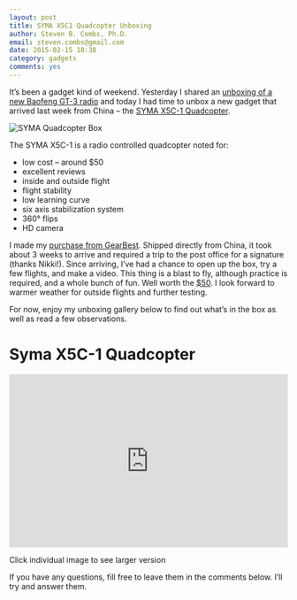 ```yaml
---
layout: post
title: SYMA X5C1 Quadcopter Unboxing
author: Steven B. Combs, Ph.D.
email: steven.combs@gmail.com
date: 2015-02-15 18:38
category: gadgets
comments: yes
---
```


It’s been a gadget kind of weekend. Yesterday I shared an [unboxing of a new Baofeng GT-3 radio](http://www.stevencombs.com/gadgets/2015/02/14/beofeng-gt3-unboxing.html) and today I had time to unbox a new gadget that arrived last week from China – the [SYMA X5C-1 Quadcopter](http://www.gearbest.com/rc-quadcopters/pp_73260.html#vip=15513).

![SYMA Quadcopter Box](https://lh5.googleusercontent.com/aq_R2phMyn6fIZdUmfOjtVU1P1ypfStXyggHyB2b92kv=w1088-h559-no)

The SYMA X5C-1 is a radio controlled quadcopter noted for:

* low cost – around $50
* excellent reviews
* inside and outside flight
* flight stability
* low learning curve
* six axis stabilization system
* 360° flips
* HD camera

I made my [purchase from GearBest](http://www.gearbest.com/rc-quadcopters/pp_73260.html#vip=15513). Shipped directly from China, it took about 3 weeks to arrive and required a trip to the post office for a signature (thanks Nikki!). Since arriving, I’ve had a chance to open up the box, try a few flights, and make a video. This thing is a blast to fly, although practice is required, and a whole bunch of fun. Well worth the [$50](http://www.gearbest.com/rc-quadcopters/pp_73260.html#vip=15513). I look forward to warmer weather for outside flights and further testing.

For now, enjoy my unboxing gallery below to find out what’s in the box as well as read a few observations.

# Syma X5C-1 Quadcopter
<style>.embed-container { position: relative; padding-bottom: 56.25%; padding-top: 30px; height: 0; overflow: hidden; max-width: 640px; height: auto; } .embed-container iframe, .embed-container object, .embed-container embed { position: absolute; top: 0; left: 0; width: 100%; height: 100%; }</style><div class='embed-container'><iframe src='https://www.flickr.com/photos/bimp/sets/72157650831810541/player/' frameborder='0' allowfullscreen webkitallowfullscreen mozallowfullscreen oallowfullscreen msallowfullscreen></iframe></div>
Click individual image to see larger version

If you have any questions, fill free to leave them in the comments below. I’ll try and answer them.